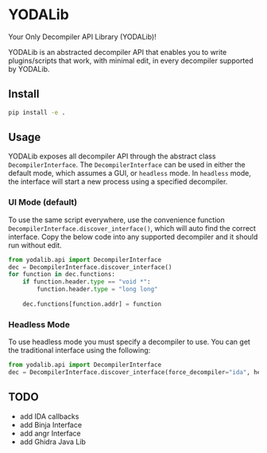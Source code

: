 # YODALib
 Your Only Decompiler API Library (YODALib)! 

YODALib is an abstracted decompiler API that enables you to write plugins/scripts that work, with minimal edit, 
in every decompiler supported by YODALib. 

## Install
```bash
pip install -e .
```

## Usage
YODALib exposes all decompiler API through the abstract class `DecompilerInterface`. The `DecompilerInterface` 
can be used in either the default mode, which assumes a GUI, or `headless` mode. In `headless` mode, the interface will 
start a new process using a specified decompiler. 

### UI Mode (default)
To use the same script everywhere, use the convenience function `DecompilerInterface.discover_interface()`, which will
auto find the correct interface. Copy the below code into any supported decompiler and it should run without edit.
```python
from yodalib.api import DecompilerInterface
dec = DecompilerInterface.discover_interface()
for function in dec.functions:
    if function.header.type == "void *":
        function.header.type = "long long"
    
    dec.functions[function.addr] = function
```

### Headless Mode 
To use headless mode you must specify a decompiler to use. You can get the traditional interface using the following:
```python 
from yodalib.api import DecompilerInterface
dec = DecompilerInterface.discover_interface(force_decompiler="ida", headless=True)
```

## TODO
- add IDA callbacks
- add Binja Interface
- add angr Interface 
- add Ghidra Java Lib
